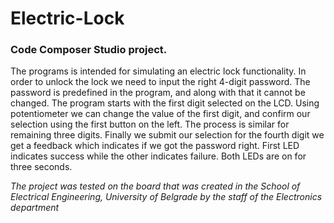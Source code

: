 # Electric-Lock #

### Code Composer Studio project. ###

The programs is intended for simulating an electric lock functionality.
In order to unlock the lock we need to input the right 4-digit password.
The password is predefined in the program, and along with that
it cannot be changed. The program starts with the first digit selected
on the LCD. Using potentiometer we can change the value of the first
digit, and confirm our selection using the first button on the left.
The process is similar for remaining three digits. Finally we submit
our selection for the fourth digit we get a feedback which indicates
if we got the password right. First LED indicates success while the
other indicates failure. Both LEDs are on for three seconds.

*The project was tested on the board that was created in the 
School of Electrical Engineering, University of Belgrade
by the staff of the Electronics department*

